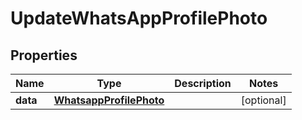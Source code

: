 

# UpdateWhatsAppProfilePhoto


## Properties

Name | Type | Description | Notes
------------ | ------------- | ------------- | -------------
**data** | [**WhatsappProfilePhoto**](WhatsappProfilePhoto.md) |  |  [optional]



